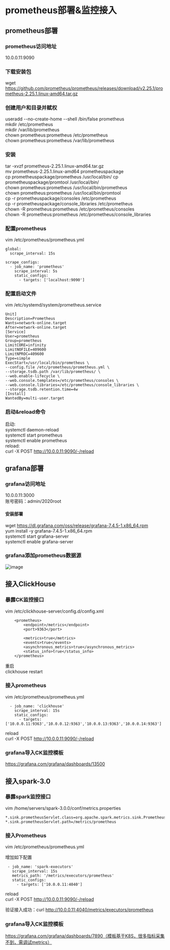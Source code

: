 # prometheus部署&监控接入
## prometheus部署
### prometheus访问地址
10.0.0.11:9090
### 下载安装包
wget https://github.com/prometheus/prometheus/releases/download/v2.25.1/prometheus-2.25.1.linux-amd64.tar.gz
### 创建用户和目录并赋权
useradd --no-create-home --shell /bin/false prometheus  
mkdir /etc/prometheus  
mkdir /var/lib/prometheus  
chown prometheus:prometheus /etc/prometheus  
chown prometheus:prometheus /var/lib/prometheus  
### 安装
tar -xvzf prometheus-2.25.1.linux-amd64.tar.gz  
mv prometheus-2.25.1.linux-amd64 prometheuspackage  
cp prometheuspackage/prometheus /usr/local/bin/
cp prometheuspackage/promtool /usr/local/bin/  
chown prometheus:prometheus /usr/local/bin/prometheus  
chown prometheus:prometheus /usr/local/bin/promtool  
cp -r prometheuspackage/consoles /etc/prometheus  
cp -r prometheuspackage/console_libraries /etc/prometheus  
chown -R prometheus:prometheus /etc/prometheus/consoles  
chown -R prometheus:prometheus /etc/prometheus/console_libraries  
### 配置prometheus
vim /etc/prometheus/prometheus.yml
```
global:
  scrape_interval: 15s

scrape_configs:
  - job_name: 'prometheus'
    scrape_interval: 5s
    static_configs:
      - targets: ['localhost:9090']
```
### 配置启动文件
vim /etc/systemd/system/prometheus.service  
```
Unit]
Description=Prometheus
Wants=network-online.target
After=network-online.target
[Service]
User=prometheus
Group=prometheus
LimitCORE=infinity
LimitNOFILE=409600
LimitNPROC=409600
Type=simple
ExecStart=/usr/local/bin/prometheus \
--config.file /etc/prometheus/prometheus.yml \
--storage.tsdb.path /var/lib/prometheus/ \
--web.enable-lifecycle \
--web.console.templates=/etc/prometheus/consoles \
--web.console.libraries=/etc/prometheus/console_libraries \
--storage.tsdb.retention.time=4w
[Install]
WantedBy=multi-user.target
```
### 启动&reload命令
启动:  
systemctl daemon-reload  
systemctl start prometheus  
systemctl enable prometheus  
reload:  
curl -X POST http://10.0.0.11:9090/-/reload  

## grafana部署
### grafana访问地址
10.0.0.11:3000  
账号密码：admin/2020root
#### 安装部署
wget https://dl.grafana.com/oss/release/grafana-7.4.5-1.x86_64.rpm  
yum install -y grafana-7.4.5-1.x86_64.rpm  
systemctl start grafana-server  
systemctl enable grafana-server  
### grafana添加prometheus数据源
![image](https://user-images.githubusercontent.com/10804016/112923976-de18c880-9141-11eb-971a-f76c210fb8d2.png)

## 接入ClickHouse
### 暴露CK监控接口
vim /etc/clickhouse-server/config.d/config.xml  
```
    <prometheus>
        <endpoint>/metrics</endpoint>
        <port>9363</port>

        <metrics>true</metrics>
        <events>true</events>
        <asynchronous_metrics>true</asynchronous_metrics>
        <status_info>true</status_info>
    </prometheus>
```
重启  
clickhouse restart  
### 接入prometheus
vim /etc/prometheus/prometheus.yml
```
  - job_name: 'clickhouse'
    scrape_interval: 15s
    static_configs:
      - targets: ['10.0.0.11:9363','10.0.0.12:9363','10.0.0.13:9363','10.0.0.14:9363']
```
reload  
curl -X POST http://10.0.0.11:9090/-/reload  

### grafana导入CK监控模板
https://grafana.com/grafana/dashboards/13500  

## 接入spark-3.0

### 暴露spark监控接口

vim /home/servers/spark-3.0.0/conf/metrics.properties

```
*.sink.prometheusServlet.class=org.apache.spark.metrics.sink.PrometheusServlet
*.sink.prometheusServlet.path=/metrics/prometheus
```

### 接入Prometheus

vim /etc/prometheus/prometheus.yml

增加如下配置 

```
 - job_name: 'spark-executors'  
   scrape_interval: 15s  
   metrics_path: '/metrics/executors/prometheus'  
   static_configs:   
     - targets: ['10.0.0.11:4040']
```

reload  
curl -X POST http://10.0.0.11:9090/-/reload  

验证接入成功：curl http://10.0.0.11:4040/metrics/executors/prometheus

### grafana导入CK监控模板

https://grafana.com/grafana/dashboards/7890（模板基于K8S，很多指标采集不到，需调试metrics）

